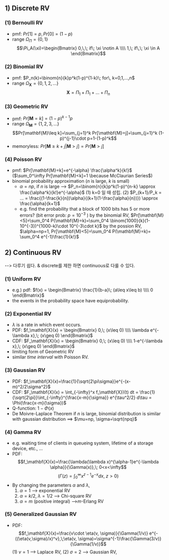
## 1) Discrete RV

### (1) Bernoulli RV
- pmf: $Pr[1]=p, Pr[0]=(1-p)$
- range $\Omega_\Pi=\{0, 1\}$ 
$$\Pi_A(\xi)=\begin{Bmatrix} 0,\,\; if\; \xi \notin A \\\\ 1,\; if\,\; \xi \in A \end{Bmatrix}$$

### (2) Binomial RV
- pmf: $P_n(k)=\binom{n}{k}p^k(1-p)^{1-k}\; for\, k=0,1,...,n$
- range $\Omega_\mathbf{X}=\{0, 1, 2, ...\}$
$$\mathbf{X}=\Pi_1+\Pi_1+...+\Pi_n$$

### (3) Geometric RV
- pmf: $Pr[\mathbf{M}=k]=(1-p)^{k-1}p$
- range $\Omega_\mathbf{M} = \{1, 2, 3,...\}$ $$Pr[\mathbf{M}\leq k]=\sum_{j=1}^k Pr[\mathbf{M}=j]=\sum_{j=1}^k (1-p)^{j-1}\cdot p=1-(1-p)^k$$
- memoryless: $Pr[\mathbf{M}\geq k+j|\mathbf{M}>j]=Pr[\mathbf{M}>j]$ 

### (4) Poisson RV
- pmf: $Pr[\mathbf{M}=k]=e^{-\alpha} \frac{\alpha^k}{k!}$ ($\sum_0^\infty Pr[\mathbf{M}<k]=1 \because McClaurian Series$)
- binomial probability approximation ($n$ is large, $k$ is small)
    + $\alpha = np$, if $n$ is large  --> $P_n=\binom{n}{k}p^k(1-p)^{n-k} \approx \frac{\alpha^k}{k!}e^{-\alpha}$ 
        (1) k=0 일 때 성립.
        (2) $P_{k+1}/P_k = ... = \frac{(1-\frac{k}{n})\alpha}{(k+1)(1-\frac{\alpha}{n})}) \approx \frac{\alpha}{k+1}$ 
    + e.g. find the probability that a block of 1000 bits has 5 or more errors? (bit error prob: $p=10^{-3}$ )
          by the binomial RV, $Pr[\mathbf{M}<5]=\sum_0^4 P(\mathbf{M}=k)=\sum_0^4 \binom{1000}{k}(1-10^{-3})^{1000-k}\cdot 10^{-3\cdot k}$ 
          by the possion RV, $\alpha=np=1, Pr[\mathbf{M}<5]=\sum_0^4 P(\mathbf{M}=k)= \sum_0^4 e^{-1}\frac{1}{k!}$ 


## 2) Continuous RV
--> 다루기 쉽다. & discrete를 제한 하면 continuous로 다룰 수 있다.

### (1) Uniform RV
- e.g.) pdf: $f(x) = \begin{Bmatrix} \frac{1}{b-a}\; (a\leq x\leq b) \\\\ 0 \end{Bmatrix}$
- the events in the probability space have equiprobability.

### (2) Exponential RV
- $\lambda$ is a rate in which event occurs.
- PDF: $f_\mathbf{X}(x) = \begin{Bmatrix} 0,\; (x\leq 0) \\\\ \lambda e^{-\lambda x},\; (x\geq 0) \end{Bmatrix}$
- CDF: $F_\mathbf{X}(x) = \begin{Bmatrix} 0,\; (x\leq 0) \\\\ 1-e^{-\lambda x},\; (x\geq 0) \end{Bmatrix}$
- limiting form of Geometric RV
- similar *time interval* with Poisson RV.

### (3) Gaussian RV
- PDF: $f_\mathbf{X}(x)=\frac{1}{\sqrt{2\pi\sigma}}e^{-(x-m)^2/2\sigma^2}$ 
- CDF: $F_\mathbf{X}(x) = \int_{-\infty}^x f_\mathbf{X})(t) dt = \frac{1}{\sqrt{2\pi}}\int_{-\infty}^{\frac{x-m}{\sigma}} e^{\tau^2/2} d\tau = \Phi(\frac{x-m}{\sigma})$
- Q-function: $1-\Phi(x)$   
- De Moivre-Laplace Theorem
    if $n$ is large, binomial distribution is similar with gaussian distribution 
    ==> $\mu=np, \sigma=\sqrt{npq}$

### (4) Gamma RV 
- e.g. waiting time of clients in queueing system, lifetime of a storage device, etc., ...
- PDF: $$f_\mathbf{X}(x)=\frac{\lambda(\lambda x)^{\alpha-1}e^{-\lambda \alpha}}{\Gamma(x)},\; 0<x<\infty$$ $$ (\Gamma(z)=\int_0^\infty x^{z-1}e^{-x}dx,\; z>0)$$ 
- By changing the parameters $\alpha$ and $\lambda$,
    1) $\alpha=1$ --> exponential RV
    2) $\alpha=k/2,\; \lambda=1/2$ --> Chi-square RV
    3) $\alpha=m$ (positive integral) -->$m$-Erlang RV

### (5) Generalized Gaussian RV
- PDF: $$f_\mathbf{X}(x)=\frac{v\cdot \eta(v, \sigma)}{\Gamma(1/v)} e^{-((\eta(v,\sigma)/x)^v},\;\eta(v, \sigma)=\sigma^{-1}\frac{\Gamma(3/v)}{\Gamma(1/v)}$$
  (1) $v=1$ --> Laplace RV, 
  (2) $\sigma=2$ --> Gaussian RV,